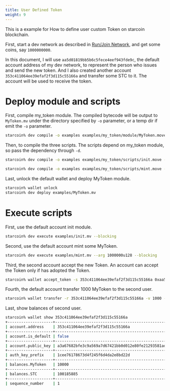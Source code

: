 ```yaml
---
title: User Defined Token
weight: 9
---
```


This is a example for How to define user custom Token on starcoin blockchain.

<!--more-->

First, start a dev network as described in [Run/Join Network](./runnetwork), and get some coins, say `1000000000`. 

In this document, I will use `aa5d01819bb5b6c5fece4eef943fde9c`, the default account address of my dev network, to represent the person who issues and send the new token. And I also created another account `353c411064ee39efaf2f3d115c55166a` and transfer some STC to it. The account will be used to receive the token.

# Deploy module and scripts
 
First, compile my_token module. The compiled bytecode will be output to `MyToken.mv` under the directory specified by `-o` parameter, or a temp dir if emit the `-o` parameter.

```bash
starcoin% dev compile -o examples examples/my_token/module/MyToken.move 
```

Then, to compile the three scripts. The scripts depend on my_token module, so pass the dependency through `-d`.

```bash
starcoin% dev compile -o examples examples/my_token/scripts/init.move -d examples/my_token/module/MyToken.move
```

```bash
starcoin% dev compile -o examples examples/my_token/scripts/mint.move -d examples/my_token/module/MyToken.move
```

Last, unlock the default wallet and deploy MyToken module. 

```bash
starcoin% wallet unlock
starcoin% dev deploy examples/MyToken.mv
```
# Execute scripts

First, use the default account init module.
```bash
starcoin% dev execute examples/init.mv --blocking
```

Second, use the default account mint some MyToken.
```bash
starcoin% dev execute examples/mint.mv --arg 1000000u128 --blocking
```

Third, the second account accept the new Token. An account can accept the Token only if has adopted the Token.
```bash
starcoin% wallet accept_token -s 353c411064ee39efaf2f3d115c55166a 0xaa5d01819bb5b6c5fece4eef943fde9c::MyToken::MyToken --blocking
```

Fourth, the default account transfer 1000 MyToken to the second user.
```bash
starcoin% wallet transfer -r 353c411064ee39efaf2f3d115c55166a -v 1000 -t 0xaa5d01819bb5b6c5fece4eef943fde9c::MyToken::MyToken --blocking
```

Last, show balances of second user.
```bash
starcoin% wallet show 353c411064ee39efaf2f3d115c55166a
+--------------------+------------------------------------------------------------------+
| account.address    | 353c411064ee39efaf2f3d115c55166a                                 |
+--------------------+------------------------------------------------------------------+
| account.is_default | false                                                            |
+--------------------+------------------------------------------------------------------+
| account.public_key | a3a67682bfe3c9a569a7d67421bb0d012e80fe21293581ade2cf524da9a91955 |
+--------------------+------------------------------------------------------------------+
| auth_key_prefix    | 1cee76178673d4f245f6d4da2e8bd22d                                 |
+--------------------+------------------------------------------------------------------+
| balances.MyToken   | 10000                                                            |
+--------------------+------------------------------------------------------------------+
| balances.STC       | 100185885                                                        |
+--------------------+------------------------------------------------------------------+
| sequence_number    | 1                                                                |
```